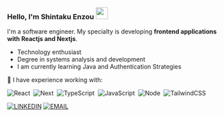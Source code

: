 <h3>Hello, I'm Shintaku Enzou <img src="https://media.giphy.com/media/hvRJCLFzcasrR4ia7z/giphy.gif" width="28" ></h3> 

I'm a software engineer. My specialty is developing **frontend applications with Reactjs and Nextjs**.

- Technology enthusiast
- Degree in systems analysis and development
- I am currently learning Java and Authentication Strategies

💼 I have experience working with:

![React](https://img.shields.io/badge/-react-0D1117?style=for-the-badge&logo=react&labelColor=0D1117)&nbsp;
![Next](https://img.shields.io/badge/-next.js-0D1117?style=for-the-badge&logo=next.js&labelColor=0D1117)&nbsp;
![TypeScript](https://img.shields.io/badge/-typescript-0D1117?style=for-the-badge&logo=typescript&labelColor=0D1117)&nbsp;
![JavaScript](https://img.shields.io/badge/-javascript-0D1117?style=for-the-badge&logo=javascript&labelColor=0D1117)&nbsp;
![Node](https://img.shields.io/badge/-node.js-0D1117?style=for-the-badge&logo=node.js&labelColor=0D1117)&nbsp;
![TailwindCSS](https://img.shields.io/badge/-tailwindcss-0D1117?style=for-the-badge&logo=tailwindcss&labelColor=0D1117)&nbsp;

 
 
[![LINKEDIN](https://img.shields.io/badge/Linkedin-black?style=for-the-badge&logo=linkedin)](https://www.linkedin.com/in/felipe-enzou/)
[![EMAIL](https://img.shields.io/badge/Email-black?style=for-the-badge&logo=gmail&logoColor=white&link=https://mail.google.com/)](https://mail.google.com/)
 

